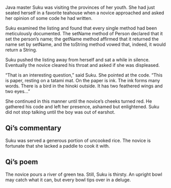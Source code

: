 Java master Suku was visiting the provinces of her youth.
She had just seated herself in a favorite teahouse when a
novice approached and asked her opinion of some code he had
written.

Suku examined the listing and found that every single method
had been meticulously documented.  The setName method of
Person declared that it set the person’s name; the getName
method affirmed that it returned the name set by setName,
and the toString method vowed that, indeed, it would
return a String.

Suku pushed the listing away from herself and sat a while
in silence.  Eventually the novice cleared his throat
and asked if she was displeased.

“That is an interesting question,” said Suku.  She pointed
at the code.  “This is paper, resting on a tatami mat.  On
the paper is ink.  The ink forms many words.  There is a
bird in the hinoki outside.  It has two feathered wings and
two eyes...”

She continued in this manner until the novice’s cheeks
turned red.  He gathered his code and left her presence,
ashamed but enlightened.  Suku did not stop talking until
the boy was out of earshot.

## Qi’s commentary

Suku was served a generous portion of uncooked rice.
The novice is fortunate that she lacked
a paddle to cook it with.

## Qi’s poem

The novice pours a river of green tea. 
Still, Suku is thirsty. 
An upright bowl may catch what it can, 
but every bowl tips over in a deluge. 

